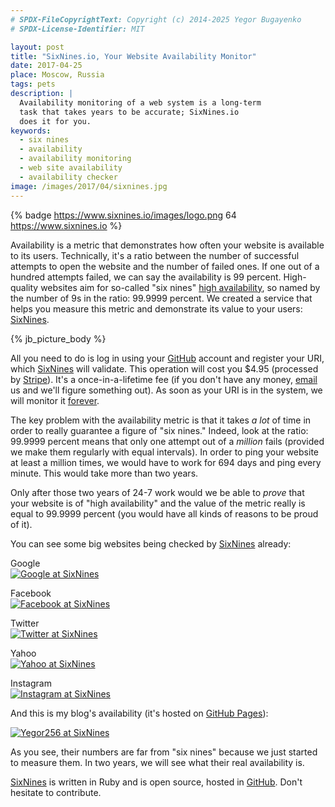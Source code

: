 ```yaml
---
# SPDX-FileCopyrightText: Copyright (c) 2014-2025 Yegor Bugayenko
# SPDX-License-Identifier: MIT

layout: post
title: "SixNines.io, Your Website Availability Monitor"
date: 2017-04-25
place: Moscow, Russia
tags: pets
description: |
  Availability monitoring of a web system is a long-term
  task that takes years to be accurate; SixNines.io
  does it for you.
keywords:
  - six nines
  - availability
  - availability monitoring
  - web site availability
  - availability checker
image: /images/2017/04/sixnines.jpg
---
```


{% badge https://www.sixnines.io/images/logo.png 64 https://www.sixnines.io %}

Availability is a metric that demonstrates how often your website
is available to its users. Technically, it's a ratio between the number of successful
attempts to open the website and the number of failed ones. If one out of a hundred
attempts failed, we can say the availability is 99 percent. High-quality
websites aim for so-called "six nines"
[high availability](https://en.wikipedia.org/wiki/High_availability), so named by the
number of 9s in the ratio: 99.9999 percent. We created a service that helps
you measure this metric and demonstrate its value to your users:
[SixNines](https://www.sixnines.io).

<!--more-->

{% jb_picture_body %}

All you need to do is log in using your
[GitHub](https://www.github.com) account and register
your URI, which [SixNines](https://www.sixnines.io) will
validate. This operation will cost you
$4.95 (processed by [Stripe](https://www.stripe.com)).
It's a once-in-a-lifetime fee
(if you don't have any money, [email](mailto:free@sixnines.io) us and we'll figure something out).
As soon as your URI is in the system, we will monitor it
[forever](https://www.sixnines.io/terms).

The key problem with the availability metric is that it takes
_a lot_ of time in order to really guarantee a figure of "six nines."
Indeed, look at the ratio: 99.9999 percent means that only one attempt
out of a _million_ fails (provided we make them regularly with equal intervals).
In order to ping your website at least a million
times, we would have to work for 694 days and ping every minute. This
would take more than two years.

Only after those two years of 24-7 work would we be able to _prove_ that
your website is of "high availability" and the value of the metric
really is equal to 99.9999 percent (you would have all kinds of reasons to be proud of it).

You can see some big websites being checked by
[SixNines](https://www.sixnines.io) already:

Google<br/>
[![Google at SixNines](https://www.sixnines.io/b/4739)](https://www.sixnines.io/h/4739)

Facebook<br/>
[![Facebook at SixNines](https://www.sixnines.io/b/e203)](https://www.sixnines.io/h/e203)

Twitter<br/>
[![Twitter at SixNines](https://www.sixnines.io/b/cd52)](https://www.sixnines.io/h/cd52)

Yahoo<br/>
[![Yahoo at SixNines](https://www.sixnines.io/b/63d1)](https://www.sixnines.io/h/63d1)

Instagram<br/>
[![Instagram at SixNines](https://www.sixnines.io/b/bcba)](https://www.sixnines.io/h/bcba)

And this is my blog's availability (it's hosted on
[GitHub Pages](https://pages.github.com/)):

[![Yegor256 at SixNines](https://www.sixnines.io/b/3ba1652f)](https://www.sixnines.io/h/3ba1652f)

As you see, their numbers are far from "six nines" because we just started
to measure them. In two years, we will see what their real availability is.

[SixNines](https://www.sixnines.io) is written in Ruby and is open source, hosted in
[GitHub](https://github.com/yegor256/sixnines). Don't hesitate to contribute.
